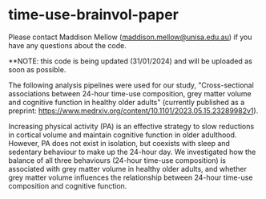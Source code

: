 # time-use-brainvol-paper

Please contact Maddison Mellow (maddison.mellow@unisa.edu.au) if you have any questions about the code.

**NOTE: this code is being updated (31/01/2024) and will be uploaded as soon as possible.

The following analysis pipelines were used for our study, "Cross-sectional associations between 24-hour time-use
composition, grey matter volume and cognitive function in healthy older adults" (currently published as a preprint:
https://www.medrxiv.org/content/10.1101/2023.05.15.23289982v1).

Increasing physical activity (PA) is an effective strategy to slow reductions in cortical volume and maintain
cognitive function in older adulthood. However, PA does not exist in isolation, but coexists with sleep and 
sedentary behaviour to make up the 24-hour day. We investigated how the balance of all three behaviours 
(24-hour time-use composition) is associated with grey matter volume in healthy older adults, and whether 
grey matter volume influences the relationship between 24-hour time-use composition and cognitive function.
